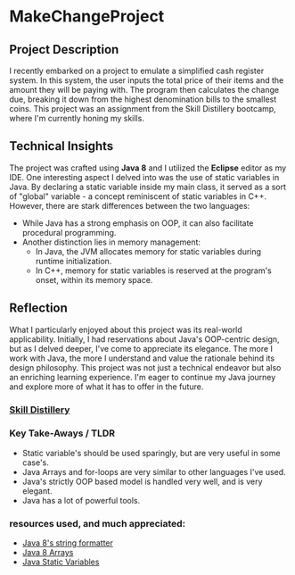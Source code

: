 # MakeChangeProject

## Project Description
I recently embarked on a project to emulate a simplified cash register system. In this system, the user inputs the total price of their items and the amount they will be paying with. The program then calculates the change due, breaking it down from the highest denomination bills to the smallest coins. This project was an assignment from the Skill Distillery bootcamp, where I'm currently honing my skills.

## Technical Insights
The project was crafted using **Java 8** and I utilized the **Eclipse** editor as my IDE. One interesting aspect I delved into was the use of static variables in Java. By declaring a static variable inside my main class, it served as a sort of "global" variable - a concept reminiscent of static variables in C++. However, there are stark differences between the two languages:
- While Java has a strong emphasis on OOP, it can also facilitate procedural programming.
- Another distinction lies in memory management: 
  - In Java, the JVM allocates memory for static variables during runtime initialization.
  - In C++, memory for static variables is reserved at the program's onset, within its memory space.

## Reflection
What I particularly enjoyed about this project was its real-world applicability. Initially, I had reservations about Java's OOP-centric design, but as I delved deeper, I've come to appreciate its elegance. The more I work with Java, the more I understand and value the rationale behind its design philosophy. This project was not just a technical endeavor but also an enriching learning experience. I'm eager to continue my Java journey and explore more of what it has to offer in the future.


### [Skill Distillery](https://skilldistillery.com/)

### Key Take-Aways / TLDR
  * Static variable's should be used sparingly, but are very useful in some case's.
  * Java Arrays and for-loops are very similar to other languages I've used.
  * Java's strictly OOP based model is handled very well, and is very elegant.
  * Java has a lot of powerful tools.

### resources used, and much appreciated:
  * [Java 8's string formatter](https://docs.oracle.com/javase/8/docs/api/java/lang/String.html#format-java.util.Locale-java.lang.String-java.lang.Object...-)
  * [Java 8 Arrays](https://docs.oracle.com/javase/8/docs/api/java/lang/reflect/Array.html)
  * [Java Static Variables](https://www.scaler.com/topics/java/static-variable-in-java/) 
    
